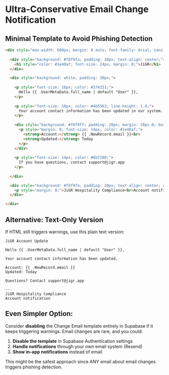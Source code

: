 # Ultra-Conservative Email Change Notification

## Minimal Template to Avoid Phishing Detection

```html
<div style="max-width: 600px; margin: 0 auto; font-family: Arial, sans-serif;">
  
  <div style="background: #f8f9fa; padding: 20px; text-align: center;">
    <h1 style="color: #1e40af; font-size: 24px; margin: 0;">JiGR</h1>
  </div>

  <div style="background: white; padding: 30px;">
    
    <p style="font-size: 16px; color: #374151;">
      Hello {{ .UserMetaData.full_name | default "User" }},
    </p>
    
    <p style="font-size: 16px; color: #4b5563; line-height: 1.6;">
      Your account contact information has been updated in our system.
    </p>
    
    <div style="background: #f0f9ff; padding: 20px; margin: 20px 0; border-radius: 8px;">
      <p style="margin: 0; font-size: 14px; color: #1e40af;">
        <strong>Account:</strong> {{ .NewRecord.email }}<br>
        <strong>Updated:</strong> Today
      </p>
    </div>
    
    <p style="font-size: 14px; color: #6b7280;">
      If you have questions, contact support@jigr.app
    </p>
    
  </div>

  <div style="background: #f8f9fa; padding: 20px; text-align: center; color: #6b7280; font-size: 12px;">
    <p style="margin: 0;">JiGR Hospitality Compliance<br>Account notification</p>
  </div>

</div>
```

## Alternative: Text-Only Version

If HTML still triggers warnings, use this plain text version:

```
JiGR Account Update

Hello {{ .UserMetaData.full_name | default "User" }},

Your account contact information has been updated.

Account: {{ .NewRecord.email }}
Updated: Today

Questions? Contact support@jigr.app

---
JiGR Hospitality Compliance
Account notification
```

## Even Simpler Option:

Consider **disabling** the Change Email template entirely in Supabase if it keeps triggering warnings. Email changes are rare, and you could:

1. **Disable the template** in Supabase Authentication settings
2. **Handle notifications** through your own email system (Resend)
3. **Show in-app notifications** instead of email

This might be the safest approach since ANY email about email changes triggers phishing detection.
